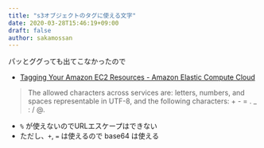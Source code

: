 ```yaml
---
title: "s3オブジェクトのタグに使える文字"
date: 2020-03-28T15:46:19+09:00
draft: false
author: sakamossan
---
```


パッとググっても出てこなかったので

- [Tagging Your Amazon EC2 Resources - Amazon Elastic Compute Cloud](https://docs.aws.amazon.com/AWSEC2/latest/UserGuide/Using_Tags.html#tag-restrictions)

> The allowed characters across services are: letters, numbers, and spaces representable in UTF-8, and the following characters: + - = . _ : / @.

- `%` が使えないのでURLエスケープはできない
- ただし、`+`, `=` は使えるので base64 は使える
